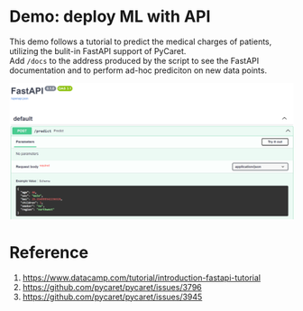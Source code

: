 # Demo: deploy ML with API
This demo follows a tutorial to predict the medical charges of patients, utilizing the bulit-in FastAPI support of PyCaret. \
Add `/docs` to the address produced by the script to see the FastAPI documentation and to perform ad-hoc prediciton on new data points.

<img src="./assets/example.png" alt="Example Image" width="800"/>

# Reference
1. https://www.datacamp.com/tutorial/introduction-fastapi-tutorial
2. https://github.com/pycaret/pycaret/issues/3796
3. https://github.com/pycaret/pycaret/issues/3945